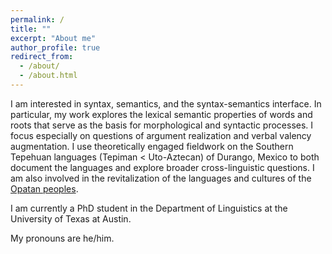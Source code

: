 ```yaml
---
permalink: /
title: ""
excerpt: "About me"
author_profile: true
redirect_from: 
  - /about/
  - /about.html
---
```


I am interested in syntax, semantics, and the syntax-semantics interface. In particular, my work explores the lexical semantic properties of words and roots that serve as the basis for morphological and syntactic processes. I focus especially on questions of argument realization and verbal valency augmentation. I use theoretically engaged fieldwork on the Southern Tepehuan languages (Tepiman < Uto-Aztecan) of Durango, Mexico to both document the languages and explore broader cross-linguistic questions. I am also involved in the revitalization of the languages and cultures of the [Opatan peoples](https://opatanation.org/). 

I am currently a PhD student in the Department of Linguistics at the University of Texas at Austin.

My pronouns are he/him.
